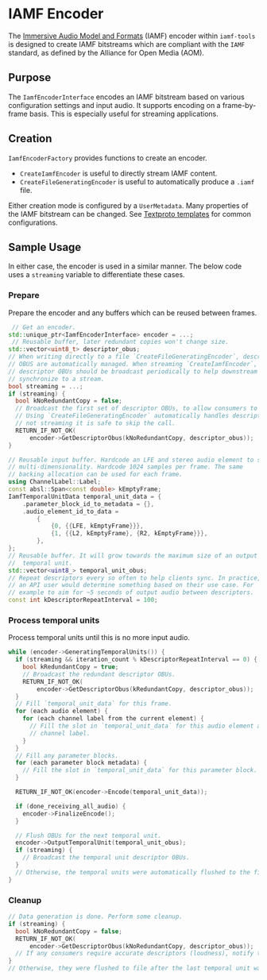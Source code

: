 # IAMF Encoder

The [Immersive Audio Model and Formats](https://aomediacodec.github.io/iamf/)
(IAMF) encoder within `iamf-tools` is designed to create IAMF bitstreams which
are compliant with the `IAMF` standard, as defined by the Alliance for Open
Media (AOM).

## Purpose

The `IamfEncoderInterface` encodes an IAMF bitstream based on various
configuration settings and input audio. It supports encoding on a frame-by-frame
basis. This is especially useful for streaming applications.

## Creation

`IamfEncoderFactory` provides functions to create an encoder.

-   `CreateIamfEncoder` is useful to directly stream IAMF content.
-   `CreateFileGeneratingEncoder` is useful to automatically produce a `.iamf`
    file.

Either creation mode is configured by a `UserMetadata`. Many properties of the
IAMF bitstream can be changed. See
[Textproto templates](iamf/cli/textproto_templates) for common configurations.

## Sample Usage

In either case, the encoder is used in a similar manner. The below code uses a
`streaming` variable to differentiate these cases.

### Prepare

Prepare the encoder and any buffers which can be reused between frames.

```c++
 // Get an encoder.
std::unique_ptr<IamfEncoderInterface> encoder = ...;
 // Reusable buffer, later redundant copies won't change size.
std::vector<uint8_t> descriptor_obus;
// When writing directly to a file `CreateFileGeneratingEncoder`, descriptor
// OBUS are automatically managed. When streaming `CreateIamfEncoder`,
// descriptor OBUs should be broadcast periodically to help downstream clients
// synchronize to a stream.
bool streaming = ...;
if (streaming) {
  bool kNoRedundantCopy = false;
  // Broadcast the first set of descriptor OBUs, to allow consumers to sync.
  // Using `CreateFileGeneratingEncoder` automatically handles descriptors. If
  // not streaming it is safe to skip the call.
  RETURN_IF_NOT_OK(
      encoder->GetDescriptorObus(kNoRedundantCopy, descriptor_obus));
}

// Reusable input buffer. Hardcode an LFE and stereo audio element to show
// multi-dimensionality. Hardcode 1024 samples per frame. The same
// backing allocation can be used for each frame.
using ChannelLabel::Label;
const absl::Span<const double> kEmptyFrame;
IamfTemporalUnitData temporal_unit_data = {
    .parameter_block_id_to_metadata = {},
    .audio_element_id_to_data =
        {
            {0, {{LFE, kEmptyFrame}}},
            {1, {{L2, kEmptyFrame}, {R2, kEmptyFrame}}},
        },
};
// Reusable buffer. It will grow towards the maximum size of an output
//  temporal unit.
std::vector<uint8_> temporal_unit_obus;
// Repeat descriptors every so often to help clients sync. In practice,
// an API user would determine something based on their use case. For
// example to aim for ~5 seconds of output audio between descriptors.
const int kDescriptorRepeatInterval = 100;
```

### Process temporal units

Process temporal units until this is no more input audio.

```c++
while (encoder->GeneratingTemporalUnits()) {
  if (streaming && iteration_count % kDescriptorRepeatInterval == 0) {
    bool kRedundantCopy = true;
    // Broadcast the redundant descriptor OBUs.
    RETURN_IF_NOT_OK(
        encoder->GetDescriptorObus(kRedundantCopy, descriptor_obus));
  }
  // Fill `temporal_unit_data` for this frame.
  for (each audio element) {
    for (each channel label from the current element) {
      // Fill the slot in `temporal_unit_data` for this audio element and
      // channel label.
    }
  }
  // Fill any parameter blocks.
  for (each parameter block metadata) {
    // Fill the slot in `temporal_unit_data` for this parameter block.
  }

  RETURN_IF_NOT_OK(encoder->Encode(temporal_unit_data));

  if (done_receiving_all_audio) {
    encoder->FinalizeEncode();
  }

  // Flush OBUs for the next temporal unit.
  encoder->OutputTemporalUnit(temporal_unit_obus);
  if (streaming) {
    // Broadcast the temporal unit descriptor OBUs.
  }
  // Otherwise, the temporal units were automatically flushed to the file.
}
```

### Cleanup

```c++
// Data generation is done. Perform some cleanup.
if (streaming) {
  bool kNoRedundantCopy = false;
  RETURN_IF_NOT_OK(
      encoder->GetDescriptorObus(kNoRedundantCopy, descriptor_obus));
  // If any consumers require accurate descriptors (loudness), notify them.
}
// Otherwise, they were flushed to file after the last temporal unit was output.
```
